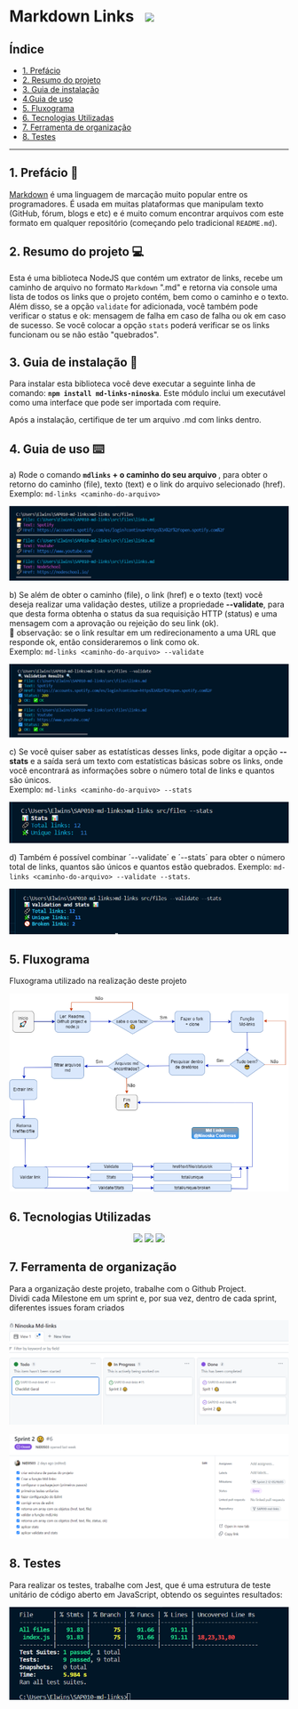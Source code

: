 # Markdown Links  &nbsp; ![](https://komarev.com/ghpvc/?username=niel0503-mdLinks&color=blueviolet)

## Índice

* [1. Prefácio](#1-prefácio)
* [2. Resumo do projeto](#1-Resumo-do-projeto)
* [3. Guia de instalação](#2-Guia-de-instalação)
* [4.Guia de uso ](#3-Guia-de-uso)
* [5. Fluxograma](#5-Fluxograma)
* [6. Tecnologias Utilizadas](#6-Tecnologias-utilizadas)
* [7. Ferramenta  de organização](#7-Ferramenta-de-organização)
* [8. Testes](#8-Testes)

***

## 1. Prefácio 📑
[Markdown](https://pt.wikipedia.org/wiki/Markdown) é uma linguagem de marcação muito popular entre os programadores. É usada em muitas plataformas que
manipulam texto (GitHub, fórum, blogs e etc) e é muito comum encontrar arquivos com este formato em qualquer repositório (começando pelo tradicional
`README.md`).

## 2. Resumo do projeto 💻

Esta é uma biblioteca NodeJS que contém um extrator de links, recebe um caminho de arquivo no formato `Markdown` ".md" e retorna via console uma lista de todos os links que o projeto contém, bem como o caminho e o texto. Além disso, se a opção `validate` for adicionada, você também pode verificar o status e ok: mensagem de falha em caso de falha ou ok em caso de sucesso. Se você colocar a opção `stats` poderá verificar se os links funcionam ou se não estão "quebrados".
<br>

## 3. Guia de instalação 📌

Para instalar esta biblioteca você deve executar a seguinte linha de comando: <strong>`npm install md-links-ninoska`</strong>. Este módulo inclui um executável como uma interface que pode ser importada com require.

Após a instalação, certifique de ter um arquivo .md com links dentro.
<br>

## 4. Guia de uso ⌨️

a) Rode o comando <strong>`mdlinks` + o caminho do seu arquivo </strong>, para obter o retorno do caminho (file), texto (text) e o link do arquivo selecionado (href).<br>
Exemplo:
`md-links <caminho-do-arquivo>`

![mdlinks](./src/assets/mdLinks.png) <br>



b) Se além de obter o caminho (file), o link (href) e o texto (text) você deseja realizar uma validação destes, utilize a propriedade <strong>--validate</strong>, para que desta forma obtenha o status da sua requisição HTTP (status) e uma mensagem com a aprovação ou rejeição do seu link (ok). <br>
🔎  observação: se o link resultar em um redirecionamento a uma URL que responde ok, então consideraremos o link como ok.<br>
Exemplo:
 `md-links <caminho-do-arquivo> --validate`
 
![mdlinks](./src/assets/validate.png)


c) Se você quiser saber as estatísticas desses links, pode digitar a opção <strong>--stats</strong> e a saída será um texto com estatísticas básicas sobre os links, onde você encontrará as informações sobre o número total de links e quantos são únicos.<br>
Exemplo:
`md-links <caminho-do-arquivo> --stats`

![mdlinks](./src/assets/stats.png)


d) Também é possível combinar ´--validate´ e ´--stats´ para obter o número total de links, quantos são únicos e quantos estão quebrados.
Exemplo: `md-links <caminho-do-arquivo> --validate --stats`. <br>

![mdlinks](./src/assets/validateAndStats.png)


## 5. Fluxograma 
Fluxograma utilizado na realização deste projeto <br>


![fluxograma](./src/assets/flux.drawio.png)

## 6. Tecnologias Utilizadas
<div align="center">
<a href="https://www.javascript.com/"><img height= "35" src= "https://img.shields.io/badge/JavaScript-F7DF1E?style=for-the-badge&logo=javascript&logoColor=black"></a>
<a href="https://nodejs.org/en/"><img height= "35" src= "https://img.shields.io/badge/Node.js-339933?style=for-the-badge&logo=nodedotjs&logoColor=white"></a>
<a href="https://git-scm.com/"><img height= "35" src= "https://img.shields.io/badge/Git-F05032?style=for-the-badge&logo=git&logoColor=white"></a>
</div>


## 7. Ferramenta  de organização

Para a organização deste projeto, trabalhe com o Github Project.<br>
Dividi cada Milestone em um sprint e, por sua vez, dentro de cada sprint, diferentes issues foram criados

![Github-project](./src/assets/backlog.png)
<br>

![sprint](./src/assets/sprint.png)


## 8. Testes 

Para realizar os testes, trabalhe com Jest, que é uma estrutura de teste unitário  de código aberto em JavaScript, obtendo os seguintes resultados: <br>

![Teste](./src/assets/testes.png)


